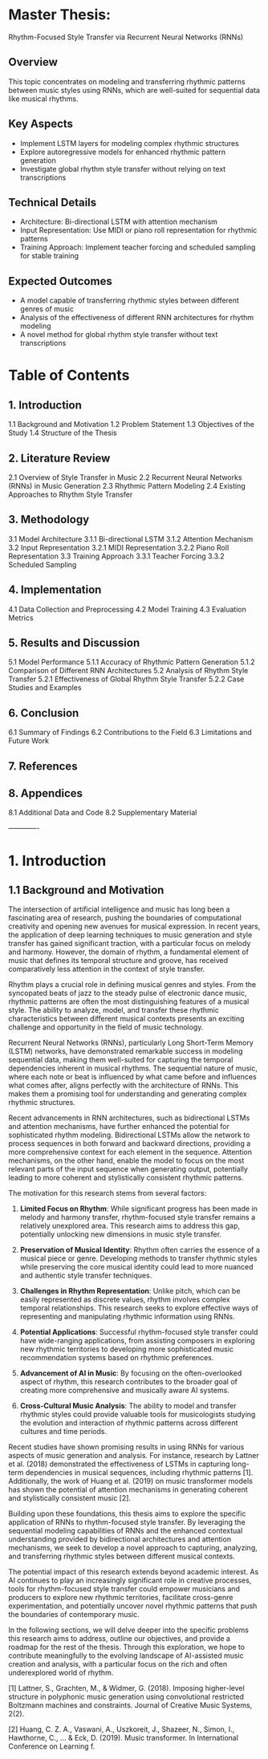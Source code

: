 # Master Thesis:
Rhythm-Focused Style Transfer via Recurrent Neural Networks (RNNs)

## Overview
This topic concentrates on modeling and transferring rhythmic patterns between music styles using RNNs, which are well-suited for sequential data like musical rhythms.

## Key Aspects
- Implement LSTM layers for modeling complex rhythmic structures
- Explore autoregressive models for enhanced rhythmic pattern generation
- Investigate global rhythm style transfer without relying on text transcriptions

## Technical Details
- Architecture: Bi-directional LSTM with attention mechanism
- Input Representation: Use MIDI or piano roll representation for rhythmic patterns
- Training Approach: Implement teacher forcing and scheduled sampling for stable training

## Expected Outcomes
- A model capable of transferring rhythmic styles between different genres of music
- Analysis of the effectiveness of different RNN architectures for rhythm modeling
- A novel method for global rhythm style transfer without text transcriptions

# Table of Contents

## 1. Introduction
   1.1 Background and Motivation
   1.2 Problem Statement
   1.3 Objectives of the Study
   1.4 Structure of the Thesis

## 2. Literature Review
   2.1 Overview of Style Transfer in Music
   2.2 Recurrent Neural Networks (RNNs) in Music Generation
   2.3 Rhythmic Pattern Modeling
   2.4 Existing Approaches to Rhythm Style Transfer

## 3. Methodology
   3.1 Model Architecture
       3.1.1 Bi-directional LSTM
       3.1.2 Attention Mechanism
   3.2 Input Representation
       3.2.1 MIDI Representation
       3.2.2 Piano Roll Representation
   3.3 Training Approach
       3.3.1 Teacher Forcing
       3.3.2 Scheduled Sampling

## 4. Implementation
   4.1 Data Collection and Preprocessing
   4.2 Model Training
   4.3 Evaluation Metrics

## 5. Results and Discussion
   5.1 Model Performance
       5.1.1 Accuracy of Rhythmic Pattern Generation
       5.1.2 Comparison of Different RNN Architectures
   5.2 Analysis of Rhythm Style Transfer
       5.2.1 Effectiveness of Global Rhythm Style Transfer
       5.2.2 Case Studies and Examples

## 6. Conclusion
   6.1 Summary of Findings
   6.2 Contributions to the Field
   6.3 Limitations and Future Work

## 7. References

## 8. Appendices
   8.1 Additional Data and Code
   8.2 Supplementary Material

————-

# 1. Introduction

## 1.1 Background and Motivation

The intersection of artificial intelligence and music has long been a fascinating area of research, pushing the boundaries of computational creativity and opening new avenues for musical expression. In recent years, the application of deep learning techniques to music generation and style transfer has gained significant traction, with a particular focus on melody and harmony. However, the domain of rhythm, a fundamental element of music that defines its temporal structure and groove, has received comparatively less attention in the context of style transfer.

Rhythm plays a crucial role in defining musical genres and styles. From the syncopated beats of jazz to the steady pulse of electronic dance music, rhythmic patterns are often the most distinguishing features of a musical style. The ability to analyze, model, and transfer these rhythmic characteristics between different musical contexts presents an exciting challenge and opportunity in the field of music technology.

Recurrent Neural Networks (RNNs), particularly Long Short-Term Memory (LSTM) networks, have demonstrated remarkable success in modeling sequential data, making them well-suited for capturing the temporal dependencies inherent in musical rhythms. The sequential nature of music, where each note or beat is influenced by what came before and influences what comes after, aligns perfectly with the architecture of RNNs. This makes them a promising tool for understanding and generating complex rhythmic structures.

Recent advancements in RNN architectures, such as bidirectional LSTMs and attention mechanisms, have further enhanced the potential for sophisticated rhythm modeling. Bidirectional LSTMs allow the network to process sequences in both forward and backward directions, providing a more comprehensive context for each element in the sequence. Attention mechanisms, on the other hand, enable the model to focus on the most relevant parts of the input sequence when generating output, potentially leading to more coherent and stylistically consistent rhythmic patterns.

The motivation for this research stems from several factors:

1. **Limited Focus on Rhythm**: While significant progress has been made in melody and harmony transfer, rhythm-focused style transfer remains a relatively unexplored area. This research aims to address this gap, potentially unlocking new dimensions in music style transfer.

2. **Preservation of Musical Identity**: Rhythm often carries the essence of a musical piece or genre. Developing methods to transfer rhythmic styles while preserving the core musical identity could lead to more nuanced and authentic style transfer techniques.

3. **Challenges in Rhythm Representation**: Unlike pitch, which can be easily represented as discrete values, rhythm involves complex temporal relationships. This research seeks to explore effective ways of representing and manipulating rhythmic information using RNNs.

4. **Potential Applications**: Successful rhythm-focused style transfer could have wide-ranging applications, from assisting composers in exploring new rhythmic territories to developing more sophisticated music recommendation systems based on rhythmic preferences.

5. **Advancement of AI in Music**: By focusing on the often-overlooked aspect of rhythm, this research contributes to the broader goal of creating more comprehensive and musically aware AI systems.

6. **Cross-Cultural Music Analysis**: The ability to model and transfer rhythmic styles could provide valuable tools for musicologists studying the evolution and interaction of rhythmic patterns across different cultures and time periods.

Recent studies have shown promising results in using RNNs for various aspects of music generation and analysis. For instance, research by Lattner et al. (2018) demonstrated the effectiveness of LSTMs in capturing long-term dependencies in musical sequences, including rhythmic patterns [1]. Additionally, the work of Huang et al. (2019) on music transformer models has shown the potential of attention mechanisms in generating coherent and stylistically consistent music [2].

Building upon these foundations, this thesis aims to explore the specific application of RNNs to rhythm-focused style transfer. By leveraging the sequential modeling capabilities of RNNs and the enhanced contextual understanding provided by bidirectional architectures and attention mechanisms, we seek to develop a novel approach to capturing, analyzing, and transferring rhythmic styles between different musical contexts.

The potential impact of this research extends beyond academic interest. As AI continues to play an increasingly significant role in creative processes, tools for rhythm-focused style transfer could empower musicians and producers to explore new rhythmic territories, facilitate cross-genre experimentation, and potentially uncover novel rhythmic patterns that push the boundaries of contemporary music.

In the following sections, we will delve deeper into the specific problems this research aims to address, outline our objectives, and provide a roadmap for the rest of the thesis. Through this exploration, we hope to contribute meaningfully to the evolving landscape of AI-assisted music creation and analysis, with a particular focus on the rich and often underexplored world of rhythm.

[1] Lattner, S., Grachten, M., & Widmer, G. (2018). Imposing higher-level structure in polyphonic music generation using convolutional restricted Boltzmann machines and constraints. Journal of Creative Music Systems, 2(2).

[2] Huang, C. Z. A., Vaswani, A., Uszkoreit, J., Shazeer, N., Simon, I., Hawthorne, C., ... & Eck, D. (2019). Music transformer. In International Conference on Learning f.
